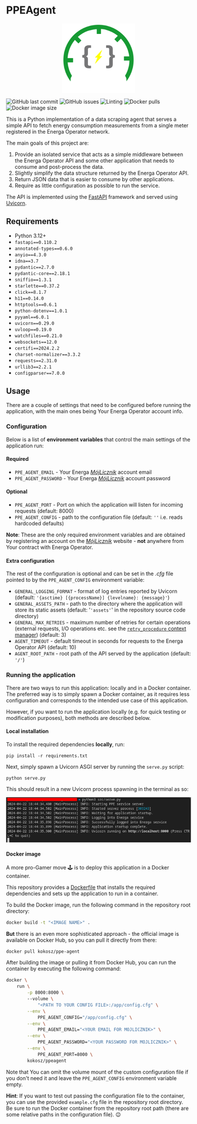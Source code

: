 # PPEAgent

<img
    src='.github/assets/images/PPEAgent.svg'
    alt='PPE agent logo'
    width='200'
    style='display: block; margin: 0 auto;'
/>

![GitHub last commit](https://img.shields.io/github/last-commit/kamilrybacki/PPEAgent)
![GitHub issues](https://img.shields.io/github/issues/kamilrybacki/PPEAgent)
![Linting](https://github.com/kamilrybacki/PPEAgent/actions/workflows/lint-code.yml/badge.svg)
![Docker pulls](https://img.shields.io/docker/pulls/kokosz/ppeagent.svg)
![Docker image size](https://img.shields.io/docker/image-size/kokosz/ppeagent/latest)

This is a Python implementation of a data scraping agent that serves a simple API
to fetch energy consumption measurements from a single meter registered
in the Energa Operator network.

The main goals of this project are:

1. Provide an isolated service that acts as a simple middleware between the
   Energa Operator API and some other application that needs to consume
   and post-process the data.
2. Slightly simplify the data structure returned by the Energa Operator API.
3. Return JSON data that is easier to consume by other applications.
4. Require as little configuration as possible to run the service.

The API is implemented using the [FastAPI] framework and served using [Uvicorn].

## Requirements

* Python 3.12+
* `fastapi==0.110.2`
* `annotated-types==0.6.0`
* `anyio==4.3.0`
* `idna==3.7`
* `pydantic==2.7.0`
* `pydantic-core==2.18.1`
* `sniffio==1.3.1`
* `starlette==0.37.2`
* `click==8.1.7`
* `h11==0.14.0`
* `httptools==0.6.1`
* `python-dotenv==1.0.1`
* `pyyaml==6.0.1`
* `uvicorn==0.29.0`
* `uvloop==0.19.0`
* `watchfiles==0.21.0`
* `websockets==12.0`
* `certifi==2024.2.2`
* `charset-normalizer==3.3.2`
* `requests==2.31.0`
* `urllib3==2.2.1`
* `configparser==7.0.0`

## Usage

There are a couple of settings that need to be configured before running the application, with the main ones being Your Energa Operator account info.

### Configuration

Below is a list of **environment variables** that control the main settings of the application run:

#### Required

* `PPE_AGENT_EMAIL` - Your Energa [*MójLicznik*] account email
* `PPE_AGENT_PASSWORD` - Your Energa [*MójLicznik*] account password

#### Optional

* `PPE_AGENT_PORT` - Port on which the application will listen for incoming requests (default: 8000)
* `PPE_AGENT_CONFIG` - path to the configuration file (default: `''` i.e. reads hardcoded defaults)

**Note**: These are the only required environment variables and are obtained by registering an account on the [*MójLicznik*] website - **not** anywhere from Your contract with Energa Operator.

#### Extra configuration

The rest of the configuration is optional and can be set in the *.cfg* file pointed to by the `PPE_AGENT_CONFIG` environment variable:

* `GENERAL_LOGGING_FORMAT` - format of log entries reported by Uvicorn (default: `'{asctime} [{processName}] {levelname}: {message}'`)
* `GENERAL_ASSETS_PATH` - path to the directory where the application will store its static assets (default: '`'assets'`' in the repository source code directory)
* `GENERAL_MAX_RETRIES` - maximum number of retries for certain operations (external requests, I/O operations etc. see the [`retry_procedure` context manager]) (default: 3)
* `AGENT_TIMEOUT` - default timeout in seconds for requests to the Energa Operator API (default: 10)
* `AGENT_ROOT_PATH` - root path of the API served by the application (default: `'/'`)

### Running the application

There are two ways to run this application: locally and in a Docker container.
The preferred way is to simply spawn a Docker container, as it requires less
configuration and corresponds to the intended use case of this application.

However, if you want to run the application locally (e.g. for quick testing or modification purposes), both methods are described below.

#### Local installation

To install the required dependencies **locally**, run:

```shell
pip install -r requirements.txt
```

Next, simply spawn a Uvicorn ASGI server by running the `serve.py` script:

```shell
python serve.py
```

This should result in a new Uvicorn process spawning in the terminal as so:

<img src=".github/assets/images/ASGI.png" alt="Terminal logs of running agent"/>

#### Docker image

A more pro-Gamer move :joystick: is to deploy this application in a Docker container.

This repository provides a [Dockerfile] that installs the required dependencies and sets up the application to run in a container.

To build the Docker image, run the following command in the repository root directory:

```bash
docker build -t "<IMAGE NAME>" .
```

**But** there is an even more sophisticated approach - the official image is available on Docker Hub, so you can pull it directly from there:

```bash
docker pull kokosz/ppe-agent
```

After building the image or pulling it from Docker Hub, you can run the container by executing the following command:

```bash
docker \
    run \
        -p 8000:8000 \ 
        --volume \
            "<PATH TO YOUR CONFIG FILE>:/app/config.cfg" \
        --env \
            PPE_AGENT_CONFIG="/app/config.cfg" \
        --env \
            PPE_AGENT_EMAIL="<YOUR EMAIL FOR MOJLICZNIK>" \
        --env \
            PPE_AGENT_PASSWORD="<YOUR PASSWORD FOR MOJLICZNIK>" \
        --env \
            PPE_AGENT_PORT=8000 \
        kokosz/ppeagent
```

Note that You can omit the volume mount of the custom configuration file if you don't need it and leave the `PPE_AGENT_CONFIG` environment variable empty.

**Hint**: If you want to test out passing the configuration file to the container, you can use the provided `example.cfg` file in the repository root directory.
Be sure to run the Docker container from the repository root path (there are some relative paths in the configuration file). 😉

[FastAPI]: https://fastapi.tiangolo.com/
[Uvicorn]: https://www.uvicorn.org/
[*MójLicznik*]: https://mojlicznik.energa-operator.pl/
[`retry_procedure` context manager]: https://github.com/kamilrybacki/PPEAgent/blob/main/src/agent/utils/retry.py
[Dockerfile]: https://github.com/kamilrybacki/PPEAgent/blob/main/Dockerfile
